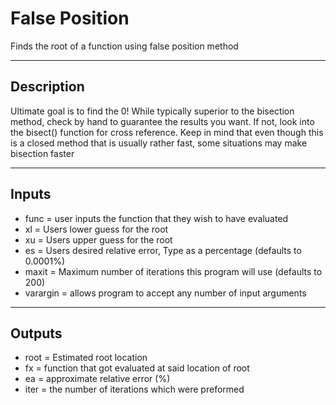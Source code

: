 # False Position
Finds the root of a function using false position method

---

## Description

Ultimate goal is to find the 0!
While typically superior to the bisection method, check by hand to
guarantee the results you want. If not, look into the bisect() function
for cross reference. Keep in mind that even though this is a closed method that is usually rather fast, some situations may make bisection faster

---

## Inputs
-   func = user inputs the function that they wish to have evaluated
-   xl = Users lower guess for the root
-   xu = Users upper guess for the root
-   es = Users desired relative error, Type as a percentage (defaults to 0.0001%)
-   maxit = Maximum number of iterations this program will use (defaults to 200)
-   varargin = allows program to accept any number of input arguments

---

## Outputs
-   root = Estimated root location
-   fx = function that got evaluated at said location of root
-   ea = approximate relative error (%)
-   iter = the number of iterations which were preformed
